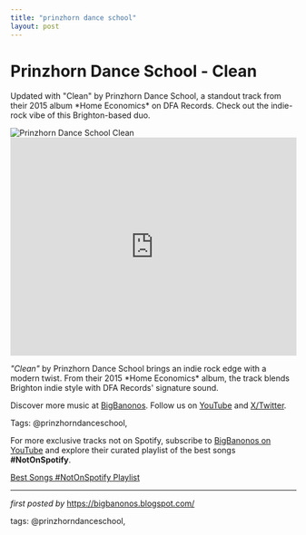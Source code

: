 ```yaml
---
title: "prinzhorn dance school"
layout: post
---
```

<!-- Title of the Post -->
<h1 >Prinzhorn Dance School - Clean</h1> <!-- Introductory Text -->
<p >Updated with "Clean" by Prinzhorn Dance School, a standout track from their 2015 album *Home Economics* on DFA Records. Check out the indie-rock vibe of this Brighton-based duo.</p> <!-- Featured Image -->
<div > <img src="https://f4.bcbits.com/img/0005413755_25.jpg" alt="Prinzhorn Dance School Clean" />
</div> <!-- YouTube Video Embed -->
<div > <iframe width="100%" height="385" src="https://www.youtube.com/embed/mTbq2BNfpEk" title="Prinzhorn Dance School 'Clean' (Official Audio)" frameborder="0" allow="accelerometer; autoplay; clipboard-write; encrypted-media; gyroscope; picture-in-picture; web-share" referrerpolicy="strict-origin-when-cross-origin" allowfullscreen></iframe>
</div> <!-- Song Information -->
<div > <p><em>"Clean"</em> by Prinzhorn Dance School brings an indie rock edge with a modern twist. From their 2015 *Home Economics* album, the track blends Brighton indie style with DFA Records' signature sound.</p>
</div> <!-- Footer Links -->
<div > <p>Discover more music at <a href="https://bigbanonos.blogspot.com/" target="_blank">BigBanonos</a>. Follow us on <a href="https://www.youtube.com/@BigBanonos" target="_blank">YouTube</a> and <a href="https://x.com/bigbanonos" target="_blank">X/Twitter</a>.</p>
</div> <!-- Tags -->
<p >Tags: @prinzhorndanceschool,</p>


<!--Subscribe and Playlist Links-->
<div>
    <p>For more exclusive tracks not on Spotify, subscribe to <a href="https://www.youtube.com/@BigBanonos" target="_blank">BigBanonos on YouTube</a> and explore their curated playlist of the best songs <strong>#NotOnSpotify</strong>.</p>
    <p><a href="https://www.youtube.com/playlist?list=PLtuNtuTatqI0kFahUCbtbfenC_ET5O_tr" target="_blank">Best Songs #NotOnSpotify Playlist<br /></a></p></div>

<hr />

<p><em>first posted by</em> <a href="https://bigbanonos.blogspot.com/" rel="noopener" target="_new">https://bigbanonos.blogspot.com/</a></p>

<p>tags: @prinzhorndanceschool,</p>
